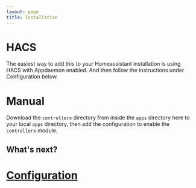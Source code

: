 ```yaml
---
layout: page
title: Installation
---
```


# HACS

The easiest way to add this to your Homeassistant installation is using HACS with Appdaemon enabled. And then follow the instructions under Configuration below.

# Manual

Download the `controllerx` directory from inside the `apps` directory here to your local `apps` directory, then add the configuration to enable the `controllerx` module.

## What's next?

# [Configuration](/controllerx/configuration)
